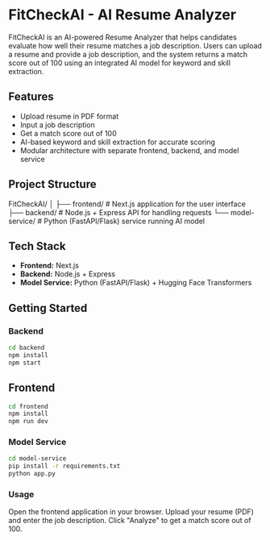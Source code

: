 # FitCheckAI - AI Resume Analyzer

FitCheckAI is an AI-powered Resume Analyzer that helps candidates evaluate how well their resume matches a job description. Users can upload a resume and provide a job description, and the system returns a match score out of 100 using an integrated AI model for keyword and skill extraction.

## Features
- Upload resume in PDF format
- Input a job description
- Get a match score out of 100
- AI-based keyword and skill extraction for accurate scoring
- Modular architecture with separate frontend, backend, and model service

## Project Structure
FitCheckAI/
│
├── frontend/ # Next.js application for the user interface
├── backend/ # Node.js + Express API for handling requests
└── model-service/ # Python (FastAPI/Flask) service running AI model


## Tech Stack
- **Frontend:** Next.js
- **Backend:** Node.js + Express
- **Model Service:** Python (FastAPI/Flask) + Hugging Face Transformers

## Getting Started

### Backend
```bash
cd backend
npm install
npm start
```

## Frontend
```bash
cd frontend
npm install
npm run dev
```

### Model Service
```bash
cd model-service
pip install -r requirements.txt
python app.py
```

### Usage

Open the frontend application in your browser.
Upload your resume (PDF) and enter the job description.
Click "Analyze" to get a match score out of 100.

